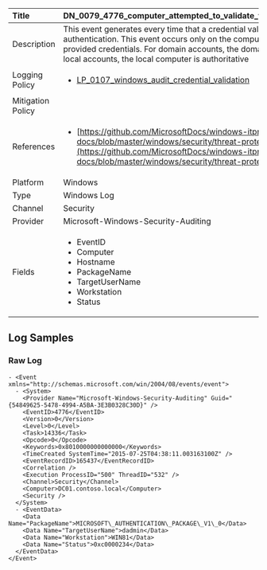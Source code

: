 | Title             | DN_0079_4776_computer_attempted_to_validate_the_credentials_for_an_account                                                                                                      |
|:------------------|:-----------------------------------------------------------------------------------------------------------------|
| Description       | This event generates every time that a credential validation occurs  using NTLM authentication. This event occurs only on the computer  that is authoritative for the provided credentials. For domain  accounts, the domain controller is authoritative. For local accounts,  the local computer is authoritative                                                                                                |
| Logging Policy    | <ul><li>[LP_0107_windows_audit_credential_validation](../Logging_Policies/LP_0107_windows_audit_credential_validation.md)</li></ul> |
| Mitigation Policy | |
| References     		| <ul><li>[https://github.com/MicrosoftDocs/windows-itpro-docs/blob/master/windows/security/threat-protection/auditing/event-4776.md](https://github.com/MicrosoftDocs/windows-itpro-docs/blob/master/windows/security/threat-protection/auditing/event-4776.md)</li></ul>                                  |
| Platform       		| Windows   |
| Type           		| Windows Log 		| 
| Channel        		| Security    |
| Provider       		| Microsoft-Windows-Security-Auditing   |
| Fields         		| <ul><li>EventID</li><li>Computer</li><li>Hostname</li><li>PackageName</li><li>TargetUserName</li><li>Workstation</li><li>Status</li></ul>                                               |


## Log Samples

### Raw Log

```
- <Event xmlns="http://schemas.microsoft.com/win/2004/08/events/event">
  - <System>
    <Provider Name="Microsoft-Windows-Security-Auditing" Guid="{54849625-5478-4994-A5BA-3E3B0328C30D}" /> 
    <EventID>4776</EventID> 
    <Version>0</Version> 
    <Level>0</Level> 
    <Task>14336</Task> 
    <Opcode>0</Opcode> 
    <Keywords>0x8010000000000000</Keywords> 
    <TimeCreated SystemTime="2015-07-25T04:38:11.003163100Z" /> 
    <EventRecordID>165437</EventRecordID> 
    <Correlation /> 
    <Execution ProcessID="500" ThreadID="532" /> 
    <Channel>Security</Channel> 
    <Computer>DC01.contoso.local</Computer> 
    <Security /> 
  </System>
  - <EventData>
    <Data Name="PackageName">MICROSOFT\_AUTHENTICATION\_PACKAGE\_V1\_0</Data> 
    <Data Name="TargetUserName">dadmin</Data> 
    <Data Name="Workstation">WIN81</Data> 
    <Data Name="Status">0xc0000234</Data> 
  </EventData>
</Event>

```




